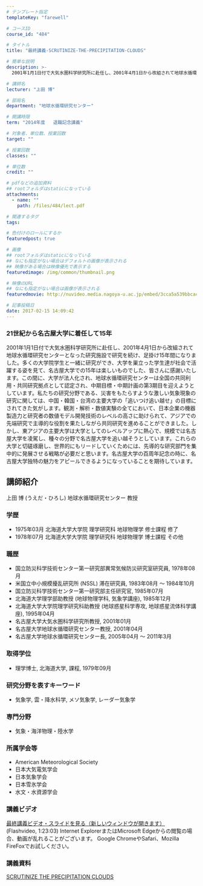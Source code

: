 ```yaml
---
# テンプレート指定
templateKey: "farewell"

# コースID
course_id: "484"

# タイトル
title: "最終講義-SCRUTINIZE-THE-PRECIPITATION-CLOUDS"

# 簡単な説明
description: >-
  2001年1月1日付で大気水圏科学研究所に赴任し、2001年4月1日から改組されて地球水循環研究センターとなった研究施設で研究を続け、足掛け15年間になりました。多くの大学院学生と一緒に研究ができ...

# 講師名
lecturer: "上田 博"

# 部局名
department: "地球水循環研究センター"

# 開講時限
term: "2014年度	退職記念講義"

# 対象者、単位数、授業回数
target: ""

# 授業回数
classes: ""

# 単位数
credit: ""

# pdfなどの追加資料
## rootフォルダはstaticになっている
attachments: 
  - name: "" 
    path: /files/484/lect.pdf

# 関連するタグ
tags:

# 色付けのロールにするか
featuredpost: true

# 画像
## rootフォルダはstaticになっている
## なにも指定がない場合はデフォルトの画像が表示される
## 映像がある場合は映像優先で表示する
featuredimage: /img/common/thumbnail.png

# 映像のURL
## なにも指定がない場合は画像が表示される
featuredmovie: http://nuvideo.media.nagoya-u.ac.jp/embed/3cca5a539bbcac3b5f9b6da4aad4105578120030

# 記事投稿日
date: 2017-02-15 14:09:42
---
```


### 21世紀から名古屋大学に着任して15年

2001年1月1日付で大気水圏科学研究所に赴任し、2001年4月1日から改組されて地球水循環研究センターとなった研究施設で研究を続け、足掛け15年間になりました。多くの大学院学生と一緒に研究ができ、大学を巣立った学生達が社会で活躍する姿を見て、名古屋大学での15年は楽しいものでした、皆さんに感謝いたします。この間に、大学が法人化され、地球水循環研究センターは全国の共同利用・共同研究拠点として認定され、中期目標・中期計画の第3期目を迎えようとしています。私たちの研究分野である、災害をもたらすような激しい気象現象の研究に関しては、中国・韓国・台湾の主要大学の「追いつけ追い越せ」の目標にされてきた気がします。観測・解析・数値実験の全てにおいて、日本企業の機器製造力と研究者の数値モデル開発技術のレベルの高さに助けられて、アジアでの先端研究で主導的な役割を果たしながら共同研究を進めることができました。しかし、東アジアの主要大学は大学としてのレベルアップに熱心で、規模では名古屋大学を凌駕し、種々の分野で名古屋大学を追い越そうとしています。これらの大学と切磋琢磨し、世界的にもリードしていくためには、先導的な研究部門を集中的に発展させる戦略が必要だと思います。名古屋大学の百周年記念の時に、名古屋大学独特の魅力をアピールできるようになっていることを期待しています。

## 講師紹介

上田 博 (うえだ・ひろし) 地球水循環研究センター 教授

### 学歴

* 1975年03月 北海道大学大学院 理学研究科 地球物理学 修士課程 修了
* 1978年07月 北海道大学大学院 理学研究科 地球物理学 博士課程 その他

### 職歴

* 国立防災科学技術センター第一研究部異常気候防災研究室研究員, 1978年08月
* 米国立中小規模擾乱研究所 (NSSL) 滞在研究員, 1983年08月 ～ 1984年10月
* 国立防災科学技術センター第一研究部主任研究官, 1985年07月
* 北海道大学理学部助教授 (地球物理学科, 気象学講座), 1985年12月
* 北海道大学大学院理学研究科助教授 (地球惑星科学専攻, 地球惑星流体科学講座), 1995年04月
* 名古屋大学大気水圏科学研究所教授, 2001年01月
* 名古屋大学地球水循環研究センター教授, 2001年04月
* 名古屋大学地球水循環研究センター長, 2005年04月 ～ 2011年3月

### 取得学位

* 理学博士, 北海道大学, 課程, 1979年09月

### 研究分野を表すキーワード

* 気象学, 雲・降水科学, メソ気象学, レーダー気象学

### 専門分野

* 気象・海洋物理・陸水学

### 所属学会等

* American Meteorological Society
* 日本大気電気学会
* 日本気象学会
* 日本雪氷学会
* 水文・水資源学会

### 講義ビデオ

<a href="http://nuvideo.media.nagoya-u.ac.jp/embed/dee4f39924e341d3dd351c5d41e4371a2c206089" target="blank">最終講義ビデオ・スライドを見る（新しいウィンドウが開きます）</a> (Flashvideo, 1:23:03)
Internet ExplorerまたはMicrosoft Edgeからの閲覧の場合、動画が乱れることがございます。
Google ChromeやSafari、Mozilla FireFoxでお試しください。

### 講義資料

[SCRUTINIZE THE PRECIPITATION CLOUDS](/files/484/lect.pdf) 
